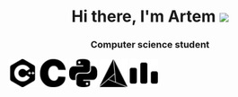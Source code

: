 <h1 align="center">Hi there, I'm Artem
<img src="https://github.com/blackcater/blackcater/raw/main/images/Hi.gif" height="32"/></h1>
<h3 align="center">Computer science student</h3>
<p>
  <img src="https://github.com/Artem2003OnToday/Artem2003OnToday/raw/main/pictures/cplusplus.svg" width="50" height="50">
  <img src="https://github.com/Artem2003OnToday/Artem2003OnToday/raw/main/pictures/c.svg" width="50" height="50">
  <img src="https://github.com/Artem2003OnToday/Artem2003OnToday/raw/main/pictures/python.svg" width="50" height="50">
  <img src="https://github.com/Artem2003OnToday/Artem2003OnToday/raw/main/pictures/cmake.svg" width="50" height="50">
  <img src="https://github.com/Artem2003OnToday/Artem2003OnToday/raw/main/pictures/codeforces.svg" width="50" height="50">
</p>
